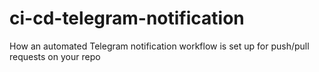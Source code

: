 # ci-cd-telegram-notification
How an automated Telegram notification workflow is set up for push/pull requests on your repo
